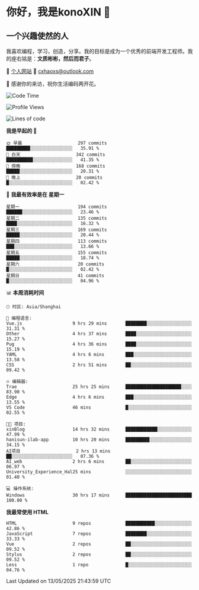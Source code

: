 <!--
**konoXIN/konoXIN** is a ✨ _special_ ✨ repository because its `README.md` (this file) appears on your GitHub profile.

Here are some ideas to get you started:

- 🔭 I’m currently working on ...
- 🌱 I’m currently learning ...
- 👯 I’m looking to collaborate on ...
- 🤔 I’m looking for help with ...
- 💬 Ask me about ...
- 📫 How to reach me: ...
- 😄 Pronouns: ...
- ⚡ Fun fact: ...
-->
# 你好，我是konoXIN 👋
## 一个兴趣使然的人

我喜欢编程，学习，创造，分享。我的目标是成为一个优秀的前端开发工程师。我的座右铭是：**文质彬彬，然后而君子**。

📄 [个人网站](https://www.konoxin.top/)  📮 cxhaoxs@outlook.com
    
👋 感谢你的来访，祝你生活编码两开花。
 <!--START_SECTION:waka-->
![Code Time](http://img.shields.io/badge/Code%20Time-2%2C160%20hrs%2018%20mins-blue)

![Profile Views](http://img.shields.io/badge/%E4%B8%AA%E4%BA%BA%E8%B5%84%E6%96%99%E8%A7%82%E7%9C%8B%E6%AC%A1%E6%95%B0-0-blue)

![Lines of code](https://img.shields.io/badge/%E4%BB%8E%E3%80%8CHello%20World%E3%80%8D%E8%B5%B7%E6%88%91%E5%B7%B2%E7%BB%8F%E5%86%99%E4%BA%86-320.7%20thousand%20%E8%A1%8C%E4%BB%A3%E7%A0%81-blue)

**我是早起的 🐤** 

```text
🌞 早晨                     297 commits         █████████░░░░░░░░░░░░░░░░   35.91 % 
🌆 白天                     342 commits         ██████████░░░░░░░░░░░░░░░   41.35 % 
🌃 傍晚                     168 commits         █████░░░░░░░░░░░░░░░░░░░░   20.31 % 
🌙 晚上                     20 commits          █░░░░░░░░░░░░░░░░░░░░░░░░   02.42 % 
```
📅 **我最有效率是在 星期一** 

```text
星期一                      194 commits         ██████░░░░░░░░░░░░░░░░░░░   23.46 % 
星期二                      135 commits         ████░░░░░░░░░░░░░░░░░░░░░   16.32 % 
星期三                      169 commits         █████░░░░░░░░░░░░░░░░░░░░   20.44 % 
星期四                      113 commits         ███░░░░░░░░░░░░░░░░░░░░░░   13.66 % 
星期五                      155 commits         █████░░░░░░░░░░░░░░░░░░░░   18.74 % 
星期六                      20 commits          █░░░░░░░░░░░░░░░░░░░░░░░░   02.42 % 
星期日                      41 commits          █░░░░░░░░░░░░░░░░░░░░░░░░   04.96 % 
```


📊 **本周消耗时间** 

```text
🕑︎ 时区: Asia/Shanghai

💬 编程语言: 
Vue.js                   9 hrs 29 mins       ████████░░░░░░░░░░░░░░░░░   31.31 % 
Other                    4 hrs 37 mins       ████░░░░░░░░░░░░░░░░░░░░░   15.27 % 
Pug                      4 hrs 36 mins       ████░░░░░░░░░░░░░░░░░░░░░   15.19 % 
YAML                     4 hrs 6 mins        ███░░░░░░░░░░░░░░░░░░░░░░   13.58 % 
CSS                      2 hrs 51 mins       ██░░░░░░░░░░░░░░░░░░░░░░░   09.42 % 

🔥 编辑器: 
Trae                     25 hrs 25 mins      █████████████████████░░░░   83.90 % 
Edge                     4 hrs 6 mins        ███░░░░░░░░░░░░░░░░░░░░░░   13.55 % 
VS Code                  46 mins             █░░░░░░░░░░░░░░░░░░░░░░░░   02.55 % 

🐱‍💻 项目: 
xinBlog                  14 hrs 32 mins      ████████████░░░░░░░░░░░░░   47.99 % 
hanisun-ilab-app         10 hrs 20 mins      █████████░░░░░░░░░░░░░░░░   34.15 % 
AI项目                     2 hrs 13 mins       ██░░░░░░░░░░░░░░░░░░░░░░░   07.36 % 
AI_web                   2 hrs 6 mins        ██░░░░░░░░░░░░░░░░░░░░░░░   06.97 % 
University_Experience_Hal25 mins             ░░░░░░░░░░░░░░░░░░░░░░░░░   01.40 % 

💻 操作系统: 
Windows                  30 hrs 17 mins      █████████████████████████   100.00 % 
```

**我最常使用 HTML** 

```text
HTML                     9 repos             ███████████░░░░░░░░░░░░░░   42.86 % 
JavaScript               7 repos             ████████░░░░░░░░░░░░░░░░░   33.33 % 
Vue                      2 repos             ██░░░░░░░░░░░░░░░░░░░░░░░   09.52 % 
Stylus                   2 repos             ██░░░░░░░░░░░░░░░░░░░░░░░   09.52 % 
Less                     1 repo              █░░░░░░░░░░░░░░░░░░░░░░░░   04.76 % 
```




 Last Updated on 13/05/2025 21:43:59 UTC
<!--END_SECTION:waka-->
